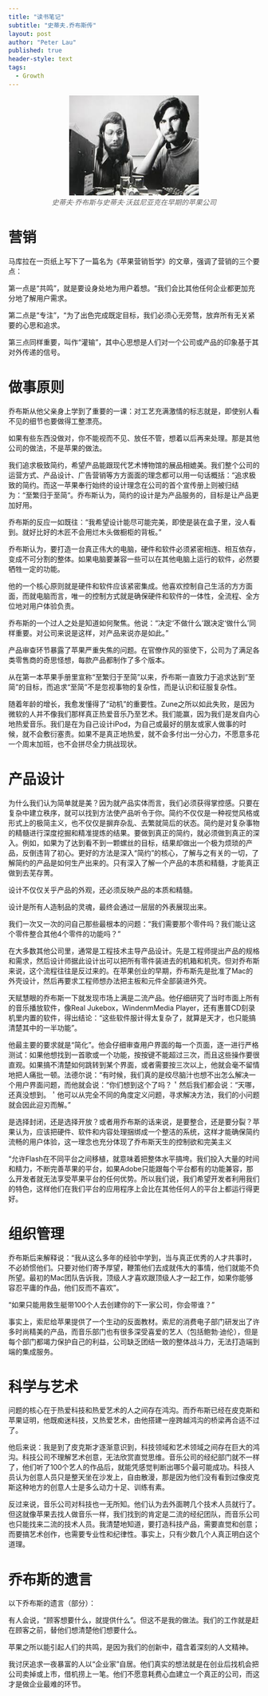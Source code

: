 ```yaml
---
title: "读书笔记"
subtitle: "史蒂夫.乔布斯传"
layout: post
author: "Peter Lau"
published: true
header-style: text
tags:
  - Growth
---
```



<figure style="text-align: center">
    <img class="Steve Jobs and Steve Wozniak" src="/img/steve_jobs_and_wozniak.jpeg" width="260" height="200">
    <figcaption style="font-style: italic; color: #666;">史蒂夫·乔布斯与史蒂夫·沃兹尼亚克在早期的苹果公司</figcaption>
</figure>

# 营销

马库拉在一页纸上写下了一篇名为《苹果营销哲学》的文章，强调了营销的三个要点：

第一点是“共鸣”，就是要设身处地为用户着想。“我们会比其他任何企业都更加充分地了解用户需求。

第二点是“专注”，“为了出色完成既定目标，我们必须心无旁骛，放弃所有无关紧要的心思和追求。

第三点同样重要，叫作“灌输”，其中心思想是人们对一个公司或产品的印象基于其对外传递的信号。


# 做事原则

乔布斯从他父亲身上学到了重要的一课：对工艺充满激情的标志就是，即使别人看不见的细节也要做得工整漂亮。

如果有些东西没做对，你不能视而不见、放任不管，想着以后再来处理。那是其他公司的做法，不是苹果的做法。

我们追求极致简约，希望产品能跟现代艺术博物馆的展品相媲美。我们整个公司的运营方式、产品设计、广告营销等方方面面的理念都可以用一句话概括：“追求极致的简约。而这一苹果奉行始终的设计理念在公司的首个宣传册上则被归结为：“至繁归于至简“。乔布斯认为，简约的设计是为产品服务的，目标是让产品更加好用。

乔布斯的反应一如既往：“我希望设计能尽可能完美，即使是装在盒子里，没人看到。就好比好的木匠不会用烂木头做橱柜的背板。”

乔布斯认为，要打造一台真正伟大的电脑，硬件和软件必须紧密相连、相互依存，变成不可分割的整体。如果电脑要兼容一些可以在其他电脑上运行的软件，必然要牺牲一定的功能。

他的一个核心原则就是硬件和软件应该紧密集成。他喜欢控制自己生活的方方面面，而就电脑而言，唯一的控制方式就是确保硬件和软件的一体性，全流程、全方位地对用户体验负责。

乔布斯的一个过人之处是知道如何聚焦。他说：“决定‘不做什么’跟决定‘做什么’同样重要。对公司来说是这样，对产品来说亦是如此。”

产品审查环节暴露了苹果严重失焦的问题。在官僚作风的驱使下，公司为了满足各类零售商的奇思怪想，每款产品都制作了多个版本。

从在第一本苹果手册里宣称“至繁归于至简”以来，乔布斯一直致力于追求达到“至简”的目标，而追求“至简”不是忽视事物的复杂性，而是认识和征服复杂性。

随着年龄的增长，我愈发懂得了“动机”的重要性。Zune之所以如此失败，是因为微软的人并不像我们那样真正热爱音乐乃至艺术。我们能赢，因为我们是发自内心地热爱音乐。我们是在为自己设计iPod，为自己或最好的朋友或家人做事的时候，就不会敷衍塞责。如果不是真正地热爱，就不会多付出一分心力，不愿意多花一个周末加班，也不会拼尽全力挑战现状。


# 产品设计


为什么我们认为简单就是美？因为就产品实体而言，我们必须获得掌控感。只要在复杂中建立秩序，就可以找到方法使产品听令于你。简约不仅仅是一种视觉风格或形式上的极简主义，也不仅仅是摒弃杂乱、去繁就简后的状态。简约是对复杂事物的精髓进行深度挖掘和精准提炼的结果。要做到真正的简约，就必须做到真正的深入。例如，如果为了达到看不到一颗螺丝的目标，结果却做出一个极为烦琐的产品，反倒违背了初心。更好的方法是深入“简约”的核心，了解与之有关的一切，了解简约的产品是如何生产出来的。只有深入了解一个产品的本质和精髓，才能真正做到去芜存菁。

设计不仅仅关乎产品的外观，还必须反映产品的本质和精髓。

设计是所有人造制品的灵魂，最终会通过一层层的外表展现出来。

我们一次又一次的问自己那些最根本的问题：“我们需要那个零件吗？我们能让这个零件整合其他4个零件的功能吗？”

在大多数其他公司里，通常是工程技术主导产品设计。先是工程师提出产品的规格和需求，然后设计师据此设计出可以把所有零件装进去的机箱和机壳。但对乔布斯来说，这个流程往往是反过来的。在苹果创业的早期，乔布斯先是批准了Mac的外壳设计，然后再要求工程师想办法把主板和元件全部装进外壳。

天赋慧眼的乔布斯一下就发现市场上满是二流产品。他仔细研究了当时市面上所有的音乐播放软件，像Real Jukebox，WindenmMedia Player，还有惠普CD刻录机里内置的软件，得出结论：“这些软件服计得太复杂了，就算是天才，也只能搞清楚其中的一半功能”。

他最主要的要求就是“简化”。他会仔细审查用户界面的每一个页面，逐一进行严格测试：如果他想找到一首歌或一个功能，按按键不能超过三次，而且这些操作要很直观。如果搞不清楚如何跳转到某个界面，或者需要按三次以上，他就会毫不留情地把人痛批一顿。法德尔说：“有时候，我们真的是绞尽脑汁也想不出怎么解决一个用户界面问题，而他就会说：“你们想到这个了吗？＇然后我们都会说：“天哪，还真没想到。＇他可以从完全不同的角度定义问题，寻求解决方法，我们的小问题就会因此迎刃而解。”

是选择封闭，还是选择开放？或者用乔布斯的话来说，是要整合，还是要分裂？苹果认为，应该把硬件、软件和内容处理捆绑成一个整洁的系统，这样才能确保简约流畅的用户体验，这一理念也充分体现了乔布斯天生的控制欲和完美主义

“允许Flash在不同平台之间移植，就意味着把整体水平搞垮。我们投入大量的时间和精力，不断完善苹果的平台，如果Adobe只能跟每个平台都有的功能兼容，那么开发者就无法享受苹果平台的任何优势。所以我们说，我们希望开发者利用我们的特色，这样他们在我们平台的应用程序上会比在其他任何人的平台上都运行得更好。


# 组织管理

乔布斯后来解释说：“我从这么多年的经验中学到，当与真正优秀的人才共事时，不必娇惯他们。只要对他们寄予厚望，鞭策他们去成就伟大的事情，他们就能不负所望。最初的Mac团队告诉我，顶级人才喜欢跟顶级人才一起工作，如果你能够容忍平庸的作品，他们反而不喜欢”。

“如果只能用救生艇带100个人去创建你的下一家公司，你会带谁？”

事实上，索尼给苹果提供了一个生动的反面教材。索尼的消费电子部门研发出了许多时尚精美的产品，而音乐部门也有很多深受喜爱的艺人（包括鲍勃·迪伦），但是每个部门都竭力保护自己的利益，公司缺乏团结一致的整体战斗力，无法打造端到端的集成服务。


# 科学与艺术

问题的核心在于热爱科技和热爱艺术的人之间存在鸿沟。而乔布斯已经在皮克斯和苹果证明，他既痴迷科技，又热爱艺术，由他搭建一座跨越鸿沟的桥梁再合适不过了。

他后来说：我是到了皮克斯才逐渐意识到，科技领域和艺术领域之间存在巨大的鸿沟。科技公司不理解艺术创意，无法欣赏直觉思维。音乐公司的经纪部门就不一样了，他们听了100个艺人的作品后，就能凭感觉判断出哪5个最可能成功。科技人员认为创意人员只是整天坐在沙发上，自由散漫，那是因为他们没有看到过像皮克斯这种地方的创意人士是多么动力十足、训练有素。

反过来说，音乐公司对科技也一无所知。他们认为去外面聘几个技术人员就行了。但这就像苹果去找人做音乐一样，我们找到的肯定是二流的经纪团队，而音乐公司也只能找来二流的技术人员。我清楚地知道，要打造科技产品，需要直觉和创意；而要搞艺术创作，也需要专业性和纪律性。事实上，只有少数几个人真正明白这个道理。


# 乔布斯的遗言

以下乔布斯的遗言（部分）：

有人会说，“顾客想要什么，就提供什么”。但这不是我的做法。我们的工作就是赶在顾客之前，替他们想清楚他们想要什么。

苹果之所以能引起人们的共鸣，是因为我们的创新中，蕴含着深刻的人文精神。

我讨厌追求一夜暴富的人以“企业家”自居。他们真实的想法就是在创业后找机会把公司卖掉或上市，借机捞上一笔。他们不愿意耗费心血建立一个真正的公司，而这才是做企业最难的环节。



